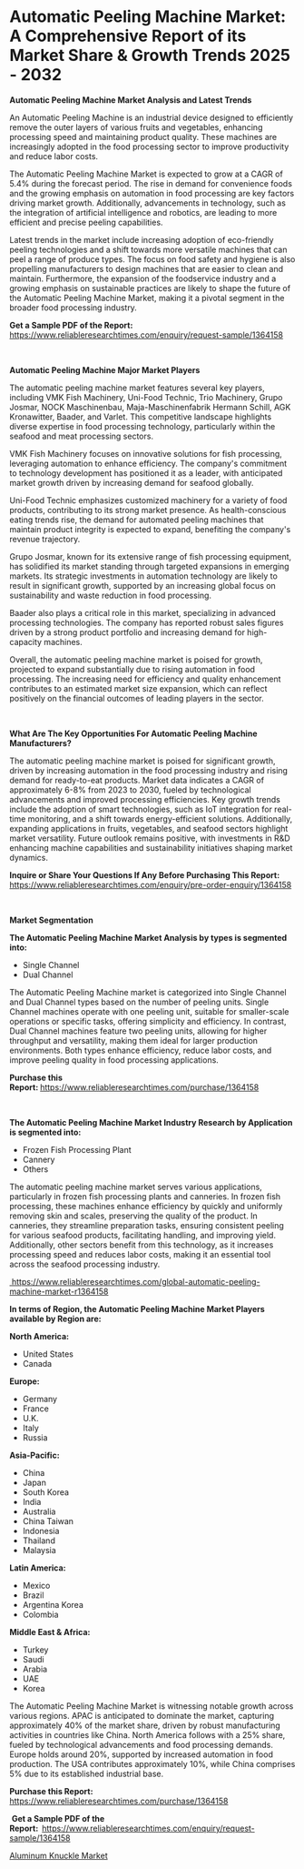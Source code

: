 <p><h1>Automatic Peeling Machine Market: A Comprehensive Report of its Market Share & Growth Trends 2025 - 2032</h1></p><p><strong>Automatic Peeling Machine Market Analysis and Latest Trends</strong></p>
<p><p>An Automatic Peeling Machine is an industrial device designed to efficiently remove the outer layers of various fruits and vegetables, enhancing processing speed and maintaining product quality. These machines are increasingly adopted in the food processing sector to improve productivity and reduce labor costs.</p><p>The Automatic Peeling Machine Market is expected to grow at a CAGR of 5.4% during the forecast period. The rise in demand for convenience foods and the growing emphasis on automation in food processing are key factors driving market growth. Additionally, advancements in technology, such as the integration of artificial intelligence and robotics, are leading to more efficient and precise peeling capabilities.</p><p>Latest trends in the market include increasing adoption of eco-friendly peeling technologies and a shift towards more versatile machines that can peel a range of produce types. The focus on food safety and hygiene is also propelling manufacturers to design machines that are easier to clean and maintain. Furthermore, the expansion of the foodservice industry and a growing emphasis on sustainable practices are likely to shape the future of the Automatic Peeling Machine Market, making it a pivotal segment in the broader food processing industry.</p></p>
<p><strong>Get a Sample PDF of the Report:&nbsp;</strong> <a href="https://www.reliableresearchtimes.com/enquiry/request-sample/1364158?utm_campaign=1581&utm_medium=2&utm_source=Github&utm_content=ia&utm_term=19022025&utm_id=automatic-peeling-machine">https://www.reliableresearchtimes.com/enquiry/request-sample/1364158</a></p>
<p>&nbsp;</p>
<p><strong>Automatic Peeling Machine Major Market Players</strong></p>
<p><p>The automatic peeling machine market features several key players, including VMK Fish Machinery, Uni-Food Technic, Trio Machinery, Grupo Josmar, NOCK Maschinenbau, Maja-Maschinenfabrik Hermann Schill, AGK Kronawitter, Baader, and Varlet. This competitive landscape highlights diverse expertise in food processing technology, particularly within the seafood and meat processing sectors.</p><p>VMK Fish Machinery focuses on innovative solutions for fish processing, leveraging automation to enhance efficiency. The company's commitment to technology development has positioned it as a leader, with anticipated market growth driven by increasing demand for seafood globally.</p><p>Uni-Food Technic emphasizes customized machinery for a variety of food products, contributing to its strong market presence. As health-conscious eating trends rise, the demand for automated peeling machines that maintain product integrity is expected to expand, benefiting the company's revenue trajectory.</p><p>Grupo Josmar, known for its extensive range of fish processing equipment, has solidified its market standing through targeted expansions in emerging markets. Its strategic investments in automation technology are likely to result in significant growth, supported by an increasing global focus on sustainability and waste reduction in food processing.</p><p>Baader also plays a critical role in this market, specializing in advanced processing technologies. The company has reported robust sales figures driven by a strong product portfolio and increasing demand for high-capacity machines.</p><p>Overall, the automatic peeling machine market is poised for growth, projected to expand substantially due to rising automation in food processing. The increasing need for efficiency and quality enhancement contributes to an estimated market size expansion, which can reflect positively on the financial outcomes of leading players in the sector.</p></p>
<p>&nbsp;</p>
<p><strong>What Are The Key Opportunities For Automatic Peeling Machine Manufacturers?</strong></p>
<p><p>The automatic peeling machine market is poised for significant growth, driven by increasing automation in the food processing industry and rising demand for ready-to-eat products. Market data indicates a CAGR of approximately 6-8% from 2023 to 2030, fueled by technological advancements and improved processing efficiencies. Key growth trends include the adoption of smart technologies, such as IoT integration for real-time monitoring, and a shift towards energy-efficient solutions. Additionally, expanding applications in fruits, vegetables, and seafood sectors highlight market versatility. Future outlook remains positive, with investments in R&D enhancing machine capabilities and sustainability initiatives shaping market dynamics.</p></p>
<p><strong>Inquire or Share Your Questions If Any Before Purchasing This Report:</strong> <a href="https://www.reliableresearchtimes.com/enquiry/pre-order-enquiry/1364158?utm_campaign=1581&utm_medium=2&utm_source=Github&utm_content=ia&utm_term=19022025&utm_id=automatic-peeling-machine">https://www.reliableresearchtimes.com/enquiry/pre-order-enquiry/1364158</a></p>
<p>&nbsp;</p>
<p><strong>Market Segmentation</strong></p>
<p><strong>The Automatic Peeling Machine Market Analysis by types is segmented into:</strong></p>
<p><ul><li>Single Channel</li><li>Dual Channel</li></ul></p>
<p><p>The Automatic Peeling Machine market is categorized into Single Channel and Dual Channel types based on the number of peeling units. Single Channel machines operate with one peeling unit, suitable for smaller-scale operations or specific tasks, offering simplicity and efficiency. In contrast, Dual Channel machines feature two peeling units, allowing for higher throughput and versatility, making them ideal for larger production environments. Both types enhance efficiency, reduce labor costs, and improve peeling quality in food processing applications.</p></p>
<p><strong>Purchase this Report:&nbsp;</strong><a href="https://www.reliableresearchtimes.com/purchase/1364158?utm_campaign=1581&utm_medium=2&utm_source=Github&utm_content=ia&utm_term=19022025&utm_id=automatic-peeling-machine">https://www.reliableresearchtimes.com/purchase/1364158</a></p>
<p>&nbsp;</p>
<p><strong>The Automatic Peeling Machine Market Industry Research by Application is segmented into:</strong></p>
<p><ul><li>Frozen Fish Processing Plant</li><li>Cannery</li><li>Others</li></ul></p>
<p><p>The automatic peeling machine market serves various applications, particularly in frozen fish processing plants and canneries. In frozen fish processing, these machines enhance efficiency by quickly and uniformly removing skin and scales, preserving the quality of the product. In canneries, they streamline preparation tasks, ensuring consistent peeling for various seafood products, facilitating handling, and improving yield. Additionally, other sectors benefit from this technology, as it increases processing speed and reduces labor costs, making it an essential tool across the seafood processing industry.</p></p>
<p><a href="https://www.reliableresearchtimes.com/global-automatic-peeling-machine-market-r1364158?utm_campaign=1581&utm_medium=2&utm_source=Github&utm_content=ia&utm_term=19022025&utm_id=automatic-peeling-machine">&nbsp;https://www.reliableresearchtimes.com/global-automatic-peeling-machine-market-r1364158</a></p>
<p><strong>In terms of Region, the Automatic Peeling Machine Market Players available by Region are:</strong></p>
<p>
    <p> <strong> North America: </strong>
        <ul>
            <li>United States</li>
            <li>Canada</li>
        </ul>
        </p> 
    <p> <strong> Europe: </strong>
        <ul>
            <li>Germany</li>
            <li>France</li>
            <li>U.K.</li>
            <li>Italy</li>
            <li>Russia</li>
        </ul>
        </p> 
    <p> <strong> Asia-Pacific: </strong>
        <ul>
            <li>China</li>
            <li>Japan</li>
            <li>South Korea</li>
            <li>India</li>
            <li>Australia</li>
            <li>China Taiwan</li>
            <li>Indonesia</li>
            <li>Thailand</li>
            <li>Malaysia</li>
        </ul>
        </p> 
    <p> <strong> Latin America: </strong>
        <ul>
            <li>Mexico</li>
            <li>Brazil</li>
            <li>Argentina Korea</li>
            <li>Colombia</li>
        </ul>
        </p> 
    <p> <strong> Middle East & Africa: </strong>
        <ul>
            <li>Turkey</li>
            <li>Saudi</li>
            <li>Arabia</li>
            <li>UAE</li>
            <li>Korea</li>
        </ul>
    </p>
    </p>
<p><p>The Automatic Peeling Machine Market is witnessing notable growth across various regions. APAC is anticipated to dominate the market, capturing approximately 40% of the market share, driven by robust manufacturing activities in countries like China. North America follows with a 25% share, fueled by technological advancements and food processing demands. Europe holds around 20%, supported by increased automation in food production. The USA contributes approximately 10%, while China comprises 5% due to its established industrial base.</p></p>
<p><strong>Purchase this Report: </strong><a href="https://www.reliableresearchtimes.com/purchase/1364158?utm_campaign=1581&utm_medium=2&utm_source=Github&utm_content=ia&utm_term=19022025&utm_id=automatic-peeling-machine">https://www.reliableresearchtimes.com/purchase/1364158</a></p>
<p>&nbsp;<strong>Get a Sample PDF of the Report:&nbsp;&nbsp;</strong><a href="https://www.reliableresearchtimes.com/enquiry/request-sample/1364158?utm_campaign=1581&utm_medium=2&utm_source=Github&utm_content=ia&utm_term=19022025&utm_id=automatic-peeling-machine">https://www.reliableresearchtimes.com/enquiry/request-sample/1364158</a></p>
<p><strong></strong></p>
<p><p><a href="https://github.com/mookiesville/Market-Research-Report-List-1/blob/main/aluminum-knuckle-market.md?utm_campaign=1581&utm_medium=2&utm_source=Github&utm_content=ia&utm_term=19022025&utm_id=automatic-peeling-machine">Aluminum Knuckle Market</a></p></p>
